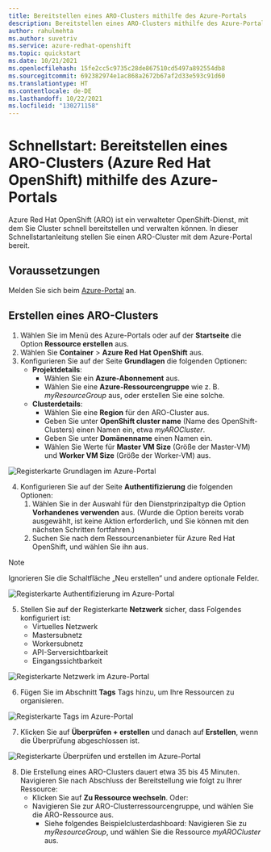 ```yaml
---
title: Bereitstellen eines ARO-Clusters mithilfe des Azure-Portals
description: Bereitstellen eines ARO-Clusters mithilfe des Azure-Portals
author: rahulmehta
ms.author: suvetriv
ms.service: azure-redhat-openshift
ms.topic: quickstart
ms.date: 10/21/2021
ms.openlocfilehash: 15fe2cc5c9735c28de867510cd5497a892554db8
ms.sourcegitcommit: 692382974e1ac868a2672b67af2d33e593c91d60
ms.translationtype: HT
ms.contentlocale: de-DE
ms.lasthandoff: 10/22/2021
ms.locfileid: "130271158"
---
```

# <a name="quickstart-deploy-an-azure-red-hat-openshift-aro-cluster-using-the-azure-portal"></a>Schnellstart: Bereitstellen eines ARO-Clusters (Azure Red Hat OpenShift) mithilfe des Azure-Portals

Azure Red Hat OpenShift (ARO) ist ein verwalteter OpenShift-Dienst, mit dem Sie Cluster schnell bereitstellen und verwalten können. In dieser Schnellstartanleitung stellen Sie einen ARO-Cluster mit dem Azure-Portal bereit.

## <a name="prerequisites"></a>Voraussetzungen
Melden Sie sich beim [Azure-Portal](https://portal.azure.com) an.

## <a name="create-an-aro-cluster"></a>Erstellen eines ARO-Clusters
1.  Wählen Sie im Menü des Azure-Portals oder auf der **Startseite** die Option **Ressource erstellen** aus.
2.  Wählen Sie **Container** > **Azure Red Hat OpenShift** aus.
3.  Konfigurieren Sie auf der Seite **Grundlagen** die folgenden Optionen:
    * **Projektdetails**:
        *   Wählen Sie ein **Azure-Abonnement** aus.
        *   Wählen Sie eine **Azure-Ressourcengruppe** wie z. B. *myResourceGroup* aus, oder erstellen Sie eine solche.
    * **Clusterdetails**:
        * Wählen Sie eine **Region** für den ARO-Cluster aus.
        *   Geben Sie unter **OpenShift cluster name** (Name des OpenShift-Clusters) einen Namen ein, etwa *myAROCluster*.
        *   Geben Sie unter **Domänenname** einen Namen ein.
        *   Wählen Sie Werte für **Master VM Size** (Größe der Master-VM) und **Worker VM Size** (Größe der Worker-VM) aus.

![Registerkarte **Grundlagen** im Azure-Portal](./media/portal-quickstart/basics-tab.jpg)

4.  Konfigurieren Sie auf der Seite **Authentifizierung** die folgenden Optionen:
    1) Wählen Sie in der Auswahl für den Dienstprinzipaltyp die Option **Vorhandenes verwenden** aus. (Wurde die Option bereits vorab ausgewählt, ist keine Aktion erforderlich, und Sie können mit den nächsten Schritten fortfahren.)
    2) Suchen Sie nach dem Ressourcenanbieter für Azure Red Hat OpenShift, und wählen Sie ihn aus. 

>[!NOTE]
>Ignorieren Sie die Schaltfläche „Neu erstellen“ und andere optionale Felder.

![Registerkarte **Authentifizierung** im Azure-Portal](./media/portal-quickstart/authentication.jpg)

5.  Stellen Sie auf der Registerkarte **Netzwerk** sicher, dass Folgendes konfiguriert ist:
    * Virtuelles Netzwerk
    * Mastersubnetz
    * Workersubnetz
    * API-Serversichtbarkeit
    * Eingangssichtbarkeit

![Registerkarte **Netzwerk** im Azure-Portal](./media/portal-quickstart/networking.jpg)

6.  Fügen Sie im Abschnitt **Tags** Tags hinzu, um Ihre Ressourcen zu organisieren.

![Registerkarte **Tags** im Azure-Portal](./media/portal-quickstart/tags.jpg)
 
7.  Klicken Sie auf **Überprüfen + erstellen** und danach auf **Erstellen**, wenn die Überprüfung abgeschlossen ist.

![Registerkarte **Überprüfen und erstellen** im Azure-Portal](./media/portal-quickstart/review.jpg)
 
8.  Die Erstellung eines ARO-Clusters dauert etwa 35 bis 45 Minuten. Navigieren Sie nach Abschluss der Bereitstellung wie folgt zu Ihrer Ressource:
    *   Klicken Sie auf **Zu Ressource wechseln**. Oder:
    *   Navigieren Sie zur ARO-Clusterressourcengruppe, und wählen Sie die ARO-Ressource aus.
        *   Siehe folgendes Beispielclusterdashboard: Navigieren Sie zu *myResourceGroup*, und wählen Sie die Ressource *myAROCluster* aus.
